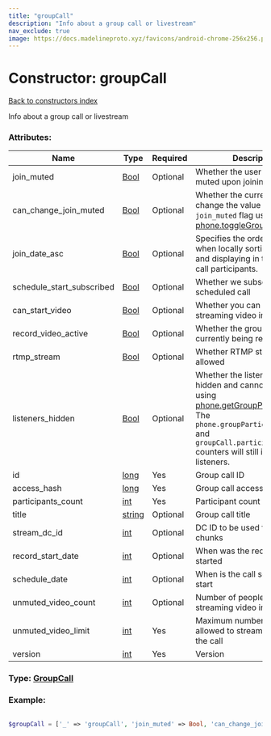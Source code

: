 ```yaml
---
title: "groupCall"
description: "Info about a group call or livestream"
nav_exclude: true
image: https://docs.madelineproto.xyz/favicons/android-chrome-256x256.png
---
```

# Constructor: groupCall  
[Back to constructors index](/API_docs/constructors/index.html)



Info about a group call or livestream

### Attributes:

| Name     |    Type       | Required | Description |
|----------|---------------|----------|-------------|
|join\_muted|[Bool](/API_docs/types/Bool.html) | Optional|Whether the user should be muted upon joining the call|
|can\_change\_join\_muted|[Bool](/API_docs/types/Bool.html) | Optional|Whether the current user can change the value of the `join_muted` flag using [phone.toggleGroupCallSettings](../methods/phone.toggleGroupCallSettings.html)|
|join\_date\_asc|[Bool](/API_docs/types/Bool.html) | Optional|Specifies the ordering to use when locally sorting by date and displaying in the UI group call participants.|
|schedule\_start\_subscribed|[Bool](/API_docs/types/Bool.html) | Optional|Whether we subscribed to the scheduled call|
|can\_start\_video|[Bool](/API_docs/types/Bool.html) | Optional|Whether you can start streaming video into the call|
|record\_video\_active|[Bool](/API_docs/types/Bool.html) | Optional|Whether the group call is currently being recorded|
|rtmp\_stream|[Bool](/API_docs/types/Bool.html) | Optional|Whether RTMP streams are allowed|
|listeners\_hidden|[Bool](/API_docs/types/Bool.html) | Optional|Whether the listeners list is hidden and cannot be fetched using [phone.getGroupParticipants](../methods/phone.getGroupParticipants.html). The `phone.groupParticipants.count` and `groupCall.participants_count` counters will still include listeners.|
|id|[long](/API_docs/types/long.html) | Yes|Group call ID|
|access\_hash|[long](/API_docs/types/long.html) | Yes|Group call access hash|
|participants\_count|[int](/API_docs/types/int.html) | Yes|Participant count|
|title|[string](/API_docs/types/string.html) | Optional|Group call title|
|stream\_dc\_id|[int](/API_docs/types/int.html) | Optional|DC ID to be used for livestream chunks|
|record\_start\_date|[int](/API_docs/types/int.html) | Optional|When was the recording started|
|schedule\_date|[int](/API_docs/types/int.html) | Optional|When is the call scheduled to start|
|unmuted\_video\_count|[int](/API_docs/types/int.html) | Optional|Number of people currently streaming video into the call|
|unmuted\_video\_limit|[int](/API_docs/types/int.html) | Yes|Maximum number of people allowed to stream video into the call|
|version|[int](/API_docs/types/int.html) | Yes|Version|



### Type: [GroupCall](/API_docs/types/GroupCall.html)


### Example:

```php

$groupCall = ['_' => 'groupCall', 'join_muted' => Bool, 'can_change_join_muted' => Bool, 'join_date_asc' => Bool, 'schedule_start_subscribed' => Bool, 'can_start_video' => Bool, 'record_video_active' => Bool, 'rtmp_stream' => Bool, 'listeners_hidden' => Bool, 'id' => long, 'access_hash' => long, 'participants_count' => int, 'title' => 'string', 'stream_dc_id' => int, 'record_start_date' => int, 'schedule_date' => int, 'unmuted_video_count' => int, 'unmuted_video_limit' => int, 'version' => int];
```  

